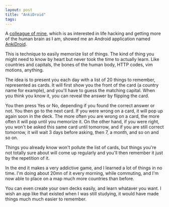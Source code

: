 ```yaml
---
layout: post
title: "AnkiDroid"
tags:
---
```


A [colleague of mine](http://teabough.com/), which is as interested in life
hacking and getting more of the human brain as I am, showed me an Android
application named
[AnkiDroid](https://play.google.com/store/apps/details?id=com.ichi2.anki).

This is technique to easily memorize list of things. The kind of thing you might
need to know by heart but never took the time to actually learn. Like countries
and capitals, the bones of the human body, HTTP codes, vim motions, anything.

The idea is to present you each day with a list of 20 things to remember,
represented as cards. It will first show you the front of the card (a country
name for example), and you'll have to guess the matching capital. When you
think you know it, you can reveal the answer by flipping the card.

You then press Yes or No, depending if you found the correct answer or not. You
then go to the next card. If you were wrong on a card, it will pop up again
soon in the deck. The more often you are wrong on a card, the more often it
will pop until you memorize it. On the other hand, if you were right, you won't
be asked this same card until tomorrow, and if you are still correct tomorrow,
it will wait 3 days before asking, then 7, a month, and so on and so on.

Things you already know won't pollute the list of cards, but things you're not
totally sure about will come up regularly and you'll then remember it just by
the repetition of it.

In the end it makes a very addictive game, and I learned a lot of things in no
time. I'm doing about 20mn of it every morning, while commuting, and I'm now
able to place on a map much more countries than before.

You can even create your own decks easily, and learn whataver you want. I wish
an app like that existed when I was still studying, it would have made things
much much easier to remember.
